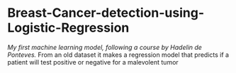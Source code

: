 # Breast-Cancer-detection-using-Logistic-Regression
*My first machine learning model, following a course by Hadelin de Ponteves.*
From an old dataset it makes a regression model that predicts if a patient will test positive or negative for a malevolent tumor

